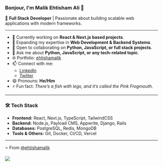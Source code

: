 ### Bonjour, I'm Malik Ehtisham Ali 👋

🚀 **Full Stack Developer** | Passionate about building scalable web applications with modern frameworks.

---

- 🔭 Currently working on **React & Next.js based projects**.  
- 🌱 Expanding my expertise in **Web Development & Backend Systems**.  
- 👯 Open to collaborating on **Python, JavaScript, or full stack projects**.  
- 💬 Ask me about **Python, JavaScript, or any tech-related topic**.  
- 🌐 Portfolio: [ehtishamalik](https://ehtishamalik.com)
- 📫 Connect with me:  
  - [LinkedIn](https://www.linkedin.com/in/ehtishamalik)  
  - [Twitter](https://twitter.com/ehtishamalik)
- 😄 Pronouns: **He/Him**  
- ⚡ Fun fact: *There’s a fish with legs, and it’s called the Pink Frogmouth.*  

---

### 🛠 Tech Stack
- **Frontend:** React, Next.js, TypeScript, TailwindCSS  
- **Backend:** Node.js, Payload CMS, Appwrite, Django, Rails  
- **Databases:** PostgreSQL, Redis, MongoDB  
- **Tools & Others:** Git, Docker, CI/CD, Vercel  

---

⭐️ From [@ehtishamalik](https://github.com/ehtishamalik)


<img src="https://github-readme-stats.vercel.app/api?username=ehtishamalik&&show_icons=true&title_color=ffffff&icon_color=bb2acf&text_color=daf7dc&bg_color=151515">
